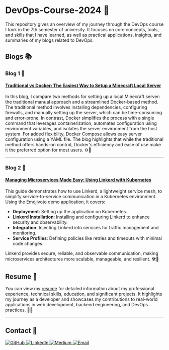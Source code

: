 # DevOps-Course-2024 🚀  
This repository gives an overview of my journey through the DevOps course I took in the 7th semester of university. It focuses on core concepts, tools, and skills that I have learned, as well as practical applications, insights, and summaries of my blogs related to DevOps.

## Blogs 📚  

### Blog 1 📝  
#### [Traditional vs Docker: The Easiest Way to Setup a Minecraft Local Server](https://medium.com/@moazfarrukh/traditional-vs-docker-the-easiest-way-to-setup-a-minecraft-local-server)  
In this blog, I compare two methods for setting up a local Minecraft server: the traditional manual approach and a streamlined Docker-based method. The traditional method involves installing dependencies, configuring firewalls, and manually setting up the server, which can be time-consuming and error-prone. In contrast, Docker simplifies the process with a single command that leverages containerization, automates configuration using environment variables, and isolates the server environment from the host system. For added flexibility, Docker Compose allows easy server configuration using a YAML file. The blog highlights that while the traditional method offers hands-on control, Docker's efficiency and ease of use make it the preferred option for most users. ⚙️🐳  

---

### Blog 2 📝  
#### [Managing Microservices Made Easy: Using Linkerd with Kubernetes](https://medium.com/@moazfarrukh/managing-microservices-made-easy-using-linkerd-with-kubernetes)  
This guide demonstrates how to use Linkerd, a lightweight service mesh, to simplify service-to-service communication in a Kubernetes environment. Using the Emojivoto demo application, it covers:  
- **Deployment**: Setting up the application on Kubernetes.  
- **Linkerd Installation**: Installing and configuring Linkerd to enhance security and observability.  
- **Integration**: Injecting Linkerd into services for traffic management and monitoring.  
- **Service Profiles**: Defining policies like retries and timeouts with minimal code changes.  

Linkerd provides secure, reliable, and observable communication, making microservices architectures more scalable, manageable, and resilient. 🛠️🔧  


## Resume 📄  
You can view my [resume](./Resume.md) for detailed information about my professional experience, technical skills, education, and significant projects. It highlights my journey as a developer and showcases my contributions to real-world applications in web development, backend engineering, and DevOps practices. 👨‍💻  

---

## Contact 📩  
<a href="https://github.com/moazfarrukh" target="_blank">
    <img src="https://img.shields.io/badge/GitHub-181717?style=for-the-badge&logo=github&logoColor=white" alt="GitHub">
</a>
<a href="https://www.linkedin.com/in/moazfarrukh/" target="_blank">
    <img src="https://img.shields.io/badge/LinkedIn-0A66C2?style=for-the-badge&logo=linkedin&logoColor=white" alt="LinkedIn">
</a>
<a href="https://medium.com/@moazfarrukh/" target="_blank">
    <img src="https://img.shields.io/badge/Medium-000000?style=for-the-badge&logo=medium&logoColor=white" alt="Medium">
</a>
<a href="mailto:maazfarrukh@gmail.com" target="_blank">
    <img src="https://img.shields.io/badge/Email-D14836?style=for-the-badge&logo=gmail&logoColor=white" alt="Email">
</a>
